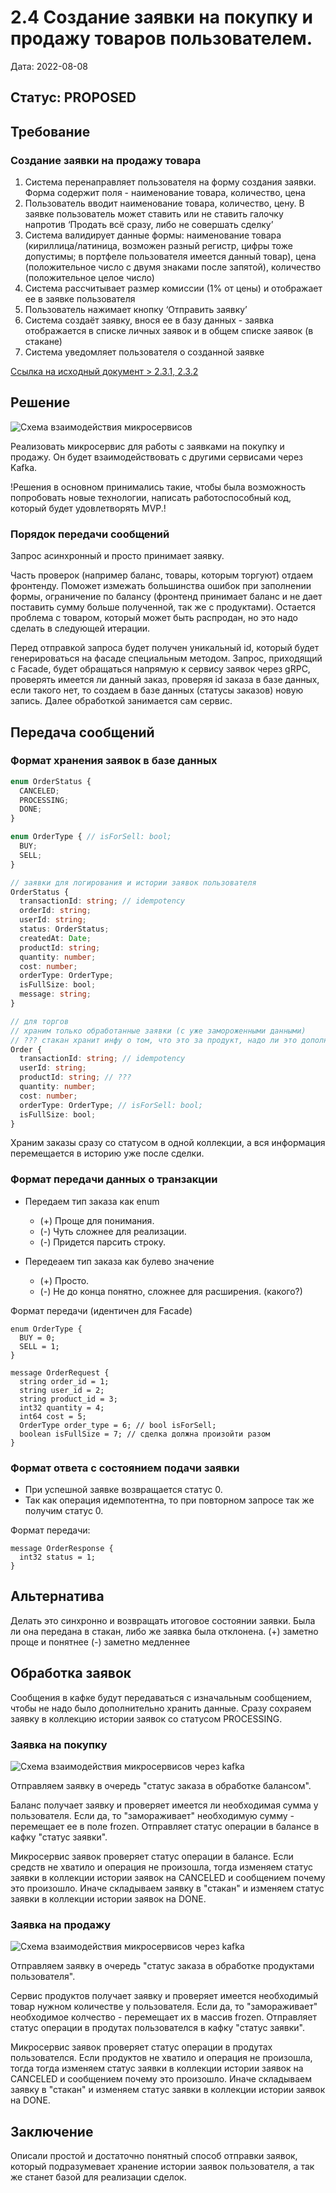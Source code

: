 # 2.4 Создание заявки на покупку и продажу товаров пользователем.

Дата: 2022-08-08

## Статус: PROPOSED

## Требование

### Создание заявки на продажу товара
1. Система перенаправляет пользователя на форму создания заявки. Форма содержит поля - наименование товара, количество, цена
2. Пользователь вводит наименование товара, количество, цену. В заявке пользователь может ставить или не ставить галочку напротив ‘Продать всё сразу, либо не совершать сделку’
3. Система валидирует данные формы: наименование товара (кириллица/латиница, возможен разный регистр, цифры тоже допустимы; в портфеле пользователя имеется данный товар),  цена (положительное число с двумя знаками после запятой), количество (положительное целое число)
4. Система рассчитывает размер комиссии (1% от цены) и отображает ее в заявке пользователя
5. Пользователь нажимает кнопку ‘Отправить заявку’
6. Система создаёт заявку, внося ее в базу данных - заявка отображается в списке личных заявок и в общем списке заявок (в стакане) 
7. Система уведомляет пользователя о созданной заявке

[Ссылка на исходный документ > 2.3.1, 2.3.2](https://docs.google.com/document/d/1HwW4-Q8kIadQPA3vRosXDwSpWbfjIRJMwdgL5OhvnXY/edit#bookmark=id.j5hh0iuxkkrt)

## Решение

![Схема взаимодействия микросервисов](./img/order-scheme.png)

Реализовать микросервис для работы с заявками на покупку и продажу. Он будет взаимодействовать с другими сервисами через Kafka.

!Решения в основном принимались такие, чтобы была возможность попробовать новые технологии, написать работоспособный код, который будет удовлетворять MVP.!

### Порядок передачи сообщений

Запрос асинхронный и просто принимает заявку.

Часть проверок (например баланс, товары, которым торгуют) отдаем фронтенду. Поможет измежать большинства ошибок при заполнении формы, ограничение по балансу (фронтенд принимает баланс и не дает поставить сумму больше полученной, так же с продуктами). Остается проблема с товаром, который может быть распродан, но это надо сделать в следующей итерации.

Перед отправкой запроса будет получен уникальный id, который будет генерироваться на фасаде специальным методом.
Запрос, приходящий с Facade, будет обращаться напрямую к сервису заявок через gRPC, проверять имеется ли данный заказ, проверяя id заказа в базе данных, если такого нет, то создаем в базе данных (статусы заказов) новую запись. Далее обработкой занимается сам сервис.

## Передача сообщений

### Формат хранения заявок в базе данных

```ts
enum OrderStatus {
  CANCELED;
  PROCESSING;
  DONE;
}

enum OrderType { // isForSell: bool;
  BUY;
  SELL;
}

// заявки для логирования и истории заявок пользователя
OrderStatus {
  transactionId: string; // idempotency
  orderId: string;
  userId: string;
  status: OrderStatus;
  createdAt: Date;
  productId: string;
  quantity: number;
  cost: number;
  orderType: OrderType;
  isFullSize: bool;
  message: string;
}

// для торгов
// храним только обработанные заявки (с уже замороженными данными)
// ??? стакан хранит инфу о том, что это за продукт, надо ли это дополнительно хранить ???
Order {
  transactionId: string; // idempotency
  userId: string;
  productId: string; // ???
  quantity: number;
  cost: number;
  orderType: OrderType; // isForSell: bool;
  isFullSize: bool;
}
```

Храним заказы сразу со статусом в одной коллекции, а вся информация перемещается в историю уже после сделки.

### Формат передачи данных о транзакции

- Передаем тип заказа как enum
  + (+) Проще для понимания.
  + (-) Чуть сложнее для реализации. 
  + (-) Придется парсить строку.

- Передеаем тип заказа как булево значение
  + (+) Просто.
  + (-) Не до конца понятно, сложнее для расширения. (какого?)

Формат передачи (идентичен для Facade)
```proto3
enum OrderType {
  BUY = 0;
  SELL = 1;
}

message OrderRequest {
  string order_id = 1;
  string user_id = 2;
  string product_id = 3;
  int32 quantity = 4;
  int64 cost = 5;
  OrderType order_type = 6; // bool isForSell;
  boolean isFullSize = 7; // сделка должна произойти разом
}
```

### Формат ответа с состоянием подачи заявки
- При успешной заявке возвращается статус 0.
- Так как операция идемпотентна, то при повторном запросе так же получим статус 0.

Формат передачи:
```proto3
message OrderResponse {
  int32 status = 1;
}
```

## Альтернатива

Делать это синхронно и возвращать итоговое состоянии заявки. Была ли она передана в стакан, либо же заявка была отклонена.
(+) заметно проще и понятнее
(-) заметно медленнее

## Обработка заявок

Сообщения в кафке будут передаваться с изначальным сообщением, чтобы не надо было дополнительно хранить данные.
Сразу сохраяем заявку в коллекцию истории заявок со статусом PROCESSING.

### Заявка на покупку

![Схема взаимодействия микросервисов через kafka](./img/order-balance-kafka.png)

Отправляем заявку в очередь "статус заказа в обработке балансом".

Баланс получает заявку и проверяет имеется ли необходимая сумма у пользователя.
Если да, то "замораживает" необходимую сумму - перемещает ее в поле frozen.
Отправляет статус операции в балансе в кафку "статус заявки".

Микросервис заявок проверяет статус операции в балансе. Если средств не хватило и операция не произошла, тогда изменяем статус заявки в коллекции истории заявок на CANCELED и сообщением почему это произошло.
Иначе складываем заявку в "стакан" и изменяем статус заявки в коллекции истории заявок на DONE.

### Заявка на продажу

![Схема взаимодействия микросервисов через kafka](./img/order-products-kafka.png)

Отправляем заявку в очередь "статус заказа в обработке продуктами пользователя".

Сервис продуктов получает заявку и проверяет имеется необходимый товар нужном количестве у пользователя.
Если да, то "замораживает" необходимое колчество - перемещает их в массив frozen.
Отправляет статус операции в продутах пользователся в кафку "статус заявки".

Микросервис заявок проверяет статус операции в продутах пользователся. Если продуктов не хватило и операция не произошла, тогда  тогда изменяем статус заявки в коллекции истории заявок на CANCELED и сообщением почему это произошло.
Иначе складываем заявку в "стакан" и изменяем статус заявки в коллекции истории заявок на DONE.

## Заключение

Описали простой и достаточно понятный способ отправки заявок, который подразумевает хранение истории заявок пользователя, а так же станет базой для реализации сделок.